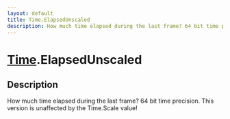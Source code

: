 ```yaml
---
layout: default
title: Time.ElapsedUnscaled
description: How much time elapsed during the last frame? 64 bit time precision. This version is unaffected by the Time.Scale value!
---
```

# [Time]({{site.url}}/Pages/Reference/Time.html).ElapsedUnscaled

## Description
How much time elapsed during the last frame? 64 bit time precision.
This version is unaffected by the Time.Scale value!

